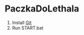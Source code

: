 # PaczkaDoLethala

1. Install [Git](https://github.com/git-for-windows/git/releases/download/v2.43.0.windows.1/Git-2.43.0-64-bit.exe)
2. Run START.bat
